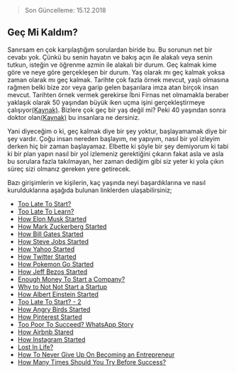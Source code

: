 > Son Güncelleme: 15.12.2018

## Geç Mi Kaldım?

Sanırsam en çok karşılaştığım sorulardan biride bu. Bu sorunun net bir cevabı yok. Çünkü bu senin hayatın ve bakış açın ile alakalı veya senin tutkun, isteğin ve öğrenme azmin ile alakalı bir durum. Geç kalmak kime göre ve neye göre gerçekleşen bir durum. Yaş olarak mı geç kalmak yoksa zaman olarak mı geç kalmak. Tarihte çok fazla örnek mevcut, yaşlı olmasına rağmen belki bize zor veya garip gelen başarılara imza atan birçok insan mevcut. Tarihten örnek vermek gerekirse İbni Firnas net olmamakla beraber yaklaşık olarak 50 yaşından büyük iken uçma işini gerçekleştirmeye çalışıyor[(Kaynak)](https://seyler.eksisozluk.com/ucmayi-wright-kardeslerden-asirlar-once-denemis-olan-musluman-bilim-adami-ibn-firnas). Bizlere çok geç bir yaş değil mi? Peki 40 yaşından sonra doktor olan[(Kaynak)](http://doktorlarsitesi.net/2017/06/13/ileri-yasta-doktor-olup-herkese-ilham-veren-8-kisi/) bu insanlara ne dersiniz.

Yani diyeceğim o ki, geç kalmak diye bir şey yoktur, başlayamamak diye bir şey vardır. Çoğu insan nereden başlayım, ne yapıyım, nasıl bir yol izleyim derken hiç bir zaman başlayamaz. Elbette ki şöyle bir şey demiyorum ki tabi ki bir plan yapın nasıl bir yol izlemeniz gerektiğini çıkarın fakat asla ve asla bu sorulara fazla takılmayan, her zaman dediğim gibi siz yeter ki yola çıkın süreç sizi olmanız gereken yere getirecek.

Bazı girişimlerin ve kişilerin, kaç yaşında neyi başardıklarına ve nasıl kurulduklarına aşağıda bulunan linklerden ulaşabilirsiniz;

* [Too Late To Start?](https://blog.adioma.com/too-late-to-start-life-crisis-infographic/)
* [Too Late To Learn?](https://blog.adioma.com/late-bloomers-people-who-succeeded-infographic/)
* [How Elon Musk Started](https://blog.adioma.com/how-elon-musk-started-infographic/)
* [How Mark Zuckerberg Started](https://blog.adioma.com/how-mark-zuckerberg-started-infographic/)
* [How Bill Gates Started](https://blog.adioma.com/how-bill-gates-started-infographic/)
* [How Steve Jobs Started](https://blog.adioma.com/how-steve-jobs-started-infographic/)
* [How Yahoo Started](https://blog.adioma.com/how-yahoo-started-infographic/)
* [How Twitter Started](https://blog.adioma.com/how-twitter-started-infographic/)
* [How Pokemon Go Started](https://blog.adioma.com/how-pokemon-go-started-infographic/)
* [How Jeff Bezos Started](https://blog.adioma.com/how-jeff-bezos-started-infographic/)
* [Enough Money To Start a Company?](https://blog.adioma.com/enough-money-to-start-company-infographic/)
* [Why to Not Not Start a Startup](https://blog.adioma.com/why-start-a-startup-infographic/)
* [How Albert Einstein Started](https://blog.adioma.com/how-einstein-started-infographic/)
* [Too Late To Start? - 2](https://blog.adioma.com/too-late-to-start-life-crisis-infographic/)
* [How Angry Birds Started](https://blog.adioma.com/how-angry-birds-started-infographic/)
* [How Pinterest Started](https://blog.adioma.com/how-pinterest-started-infographic/)
* [Too Poor To Succeed? WhatsApp Story](https://blog.adioma.com/too-poor-to-succeed-jan-koum-whatsapp-infographic/)
* [How Airbnb Stared](https://blog.adioma.com/how-airbnb-started-infographic/)
* [How Instagram Started](https://blog.adioma.com/how-instagram-started-infographic/)
* [Lost In Life?](https://blog.adioma.com/lost-in-life-people-indirect-path-to-success-infographic/)
* [How To Never Give Up On Becoming an Entrepreneur](https://blog.adioma.com/how-to-never-give-up-becoming-entrepreneur-infographic/)
* [How Many Times Should You Try Before Success?](https://blog.adioma.com/how-many-times-should-you-try/)
